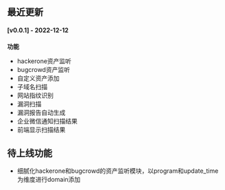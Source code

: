 ## 最近更新

#### [v0.0.1] - 2022-12-12

**功能**  
- hackerone资产监听
- bugcrowd资产监听
- 自定义资产添加
- 子域名扫描
- 网站指纹识别
- 漏洞扫描
- 漏洞报告自动生成
- 企业微信通知扫描结果
- 前端显示扫描结果

## 待上线功能
- 细腻化hackerone和bugcrowd的资产监听模块，以program和update_time为维度进行domain添加
